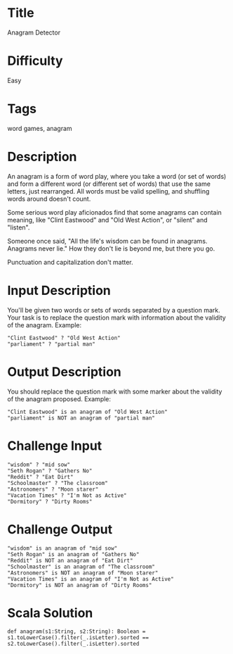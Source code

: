 # Title

Anagram Detector

# Difficulty

Easy

# Tags

word games, anagram

# Description

An anagram is a form of word play, where you take a word (or set of words) and form a different word (or different set of words) that use the same letters, just rearranged. All words must be valid spelling, and shuffling words around doesn't count. 

Some serious word play aficionados find that some anagrams can contain meaning, like "Clint Eastwood" and "Old West Action", or "silent" and "listen".

Someone once said, "All the life's wisdom can be found in anagrams. Anagrams never lie." How they don't lie is beyond me, but there you go. 

Punctuation and capitalization don't matter.

# Input Description

You'll be given two words or sets of words separated by a question mark. Your task is to replace the question mark with information about the validity of the anagram. Example:

    "Clint Eastwood" ? "Old West Action"
    "parliament" ? "partial man"

# Output Description

You should replace the question mark with some marker about the validity of the anagram proposed. Example:

    "Clint Eastwood" is an anagram of "Old West Action"
    "parliament" is NOT an anagram of "partial man"

# Challenge Input

    "wisdom" ? "mid sow"
    "Seth Rogan" ? "Gathers No"
    "Reddit" ? "Eat Dirt"
    "Schoolmaster" ? "The classroom"
    "Astronomers" ? "Moon starer"
    "Vacation Times" ? "I'm Not as Active"
    "Dormitory" ? "Dirty Rooms"

# Challenge Output

    "wisdom" is an anagram of "mid sow"
    "Seth Rogan" is an anagram of "Gathers No"
    "Reddit" is NOT an anagram of "Eat Dirt"
    "Schoolmaster" is an anagram of "The classroom"
    "Astronomers" is NOT an anagram of "Moon starer"
    "Vacation Times" is an anagram of "I'm Not as Active"
    "Dormitory" is NOT an anagram of "Dirty Rooms"

# Scala Solution

    def anagram(s1:String, s2:String): Boolean = s1.toLowerCase().filter(_.isLetter).sorted == s2.toLowerCase().filter(_.isLetter).sorted
